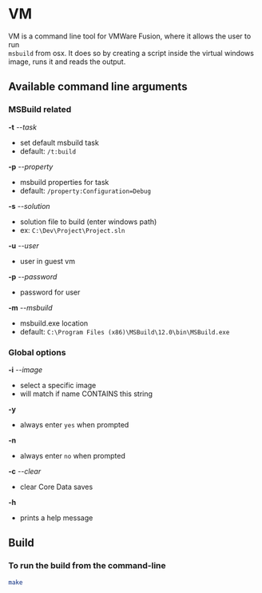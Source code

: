 # VM
VM is a command line tool for VMWare Fusion, where it allows the user to run <br/>`msbuild` from osx. It does so by creating a script inside the virtual windows <br/>image, runs it and reads the output.

## Available command line arguments
### MSBuild related

**-t** *--task*
* set default msbuild task
* default: `/t:build`

**-p** *--property*
* msbuild properties for task
* default: `/property:Configuration=Debug`

**-s** *--solution*
* solution file to build (enter windows path)
* ex: `C:\Dev\Project\Project.sln`

**-u** *--user*
* user in guest vm

**-p** *--password*
* password for user

**-m** *--msbuild*
* msbuild.exe location
* default: `C:\Program Files (x86)\MSBuild\12.0\bin\MSBuild.exe`

### Global options

**-i** *--image*
* select a specific image
* will match if name CONTAINS this string

**-y**
* always enter `yes` when prompted

**-n**
* always enter `no` when prompted

**-c** *--clear*
* clear Core Data saves

**-h**
* prints a help message

## Build
### To run the build from the command-line
```bash
make
```
